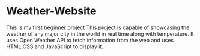 # Weather-Website
This is my first beginner project
This project is capable of showcasing the weather of any major city in the world in real time along with temperature.
It uses Open Weather API to fetch information from the web and uses HTML,CSS and JavaScript to display it.
